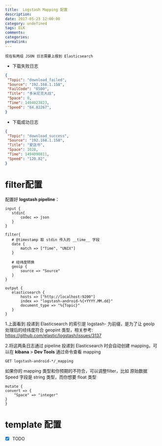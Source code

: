 ```yaml
---
title:  Logstash Mapping 配置
description:
date: 2017-05-23 12:00:00
category: undefined
tags: ELK
comments:
categories:
permalink:
---
```



    现在有两组 JSON 日志需要上报到 Elasticsearch
    
- 下载失败日志
    
```json
{
 "Topic": "download_failed",
 "Source": "192.168.1.158",
 "FailCode": "0500",
 "Title": "多米尼克大战",
 "Space": 0,
 "Time": 1494023823,
 "Speed": "84.82267",
}
```
    
- 下载成功日志
    
```json
{
 "Topic": "download_success",
 "Source": "192.168.1.158",
 "Title": "爱送书",
 "Space": 1028,
 "Time": 1494090811,
 "Speed": "120.82",
}
```

# filter配置
    
配置好 **logstash pipeline**：
    
```shell
input {
   stdin{
       codec => json
   }
}
    
filter{  
   # @timestamp 取 stdin 传入的 __time__ 字段
   date {
       match => ["Time", "UNIX"]
   }
   
   # 经纬度转换
   geoip { 
       source => "Source" 
   }
}
    
output {
   elasticsearch {
       hosts => ["http://localhost:9200"]
       index => "logstash-android-%{+YYYY.MM.dd}"
       document_type => "%{Topic}"
   }
}
```
    
1.上面看到 投递到 Elasticsearch 的索引是 logstash- 为前缀，是为了让 geoIp 处理后的经纬度符合 geopint 类型，相关参考: https://github.com/elastic/logstash/issues/3137
    
2.将这两条日志通过 pipeline 投递到 Elasticsearch 时会自动创建 mapping，可以在 **kibana** > **Dev Tools** 通过命令查看 mapping
    
```shell
GET logstash-android-*/_mapping
```
    
如果你的 mapping 类型和你预期的不符合，可以调整filter，比如 原始数据 Speed 字段是 string 类型，而你想要 float 类型
    
```shell
mutate {
convert => {
	"Space" => "integer"
}
}
```
    
# template 配置
    
- [x] TODO
    
